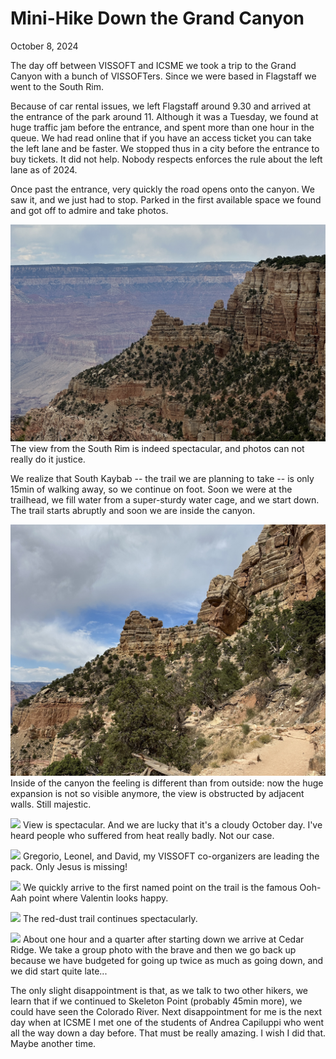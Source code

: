 # Mini-Hike Down the Grand Canyon

October 8, 2024


The day off between VISSOFT and ICSME we took a trip to the Grand Canyon with a bunch of VISSOFTers. Since we were based in Flagstaff we went to the South Rim. 

Because of car rental issues, we left Flagstaff around 9.30 and arrived at the entrance of the park around 11. Although it was a Tuesday, we found at huge traffic jam before the entrance, and spent more than one hour in the queue. We had read online that if you have an access ticket you can take the left lane and be faster. We stopped thus in a city before the entrance to buy tickets. It did not help. Nobody respects enforces the rule about the left lane as of 2024. 

Once past the entrance, very quickly the road opens onto the canyon. We saw it, and we just had to stop. Parked in the first available space we found and got off to admire and take photos. 



![](attachments/gc-from-the-rim.jpg)
The view from the South Rim is indeed spectacular, and photos can not really do it justice. 


We realize that South Kaybab -- the trail we are planning to take -- is only 15min of walking away, so we continue on foot. Soon we were at the trailhead, we fill water from a super-sturdy water cage, and we start down. The trail starts abruptly and soon we are inside the canyon. 



![](attachments/on-sk-trail.jpg)
Inside of the canyon the feeling is different than from outside: now the huge expansion is not so visible anymore, the view is obstructed by adjacent walls. Still majestic. 


![](attachments/sk-trail-2.jpg)
View is spectacular. And we are lucky that it's a cloudy October day. I've heard people who suffered from heat really badly. Not our case. 



![](attachments/oragnizers-leading.jpg)
Gregorio, Leonel, and David, my VISSOFT co-organizers are leading the pack. Only Jesus is missing! 



![](attachments/valentin-at-ooh-ah.jpeg)
We quickly arrive to the first named point on the trail is the famous Ooh-Aah point where Valentin looks happy. 




![](attachments/red-dust-trail.jpg)
The red-dust trail continues spectacularly.




![](attachments/cedar-point-group.jpg)
About one hour and a quarter after starting down we arrive at Cedar Ridge. We take a group photo with the brave and then we go back up because we have budgeted for going up twice as much as going down, and we did start quite late... 


The only slight disappointment is that, as we talk to two other hikers, we learn that if we continued to Skeleton Point (probably 45min more), we could have seen the Colorado River. Next disappointment for me is the next day when at ICSME I met one of the students of Andrea Capiluppi who went all the way down a day before. That must be really amazing. I wish I did that. Maybe another time.  